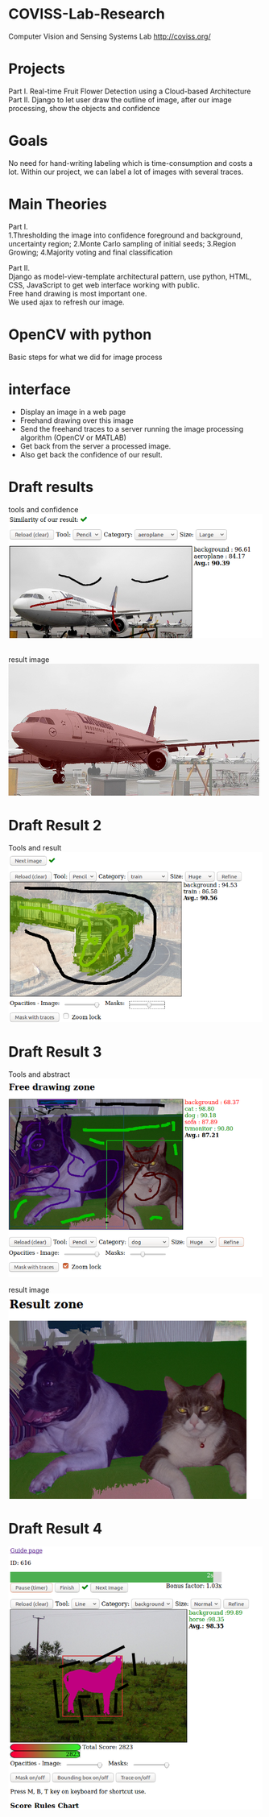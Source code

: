 # COVISS-Lab-Research
Computer Vision and Sensing Systems Lab
http://coviss.org/

# Projects
Part I. Real-time Fruit Flower Detection using a Cloud-based Architecture    
Part II. Django to let user draw the outline of image, after our image processing, show the objects and confidence    

# Goals    
No need for hand-writing labeling which is time-consumption and costs a lot. Within our project, we can label a lot of images with several traces.   

# Main Theories   
Part I.   
1.Thresholding the image into confidence foreground and background, uncertainty region; 2.Monte Carlo sampling of initial seeds; 3.Region Growing; 4.Majority voting and final classification   

Part II.  
Django as model-view-template architectural pattern, use python, HTML, CSS, JavaScript to get web interface working with public.    
Free hand drawing is most important one.   
We used ajax to refresh our image.   

# OpenCV with python
Basic steps for what we did for image process

# interface  
- Display an image in a web page  
- Freehand drawing over this image  
- Send the freehand traces to a server running the image processing algorithm (OpenCV or MATLAB)  
- Get back from the server a processed image.  
- Also get back the confidence of our result.   


# Draft results
tools and confidence    
![Demo Image1](images/4.png )    
</br>

result image   
![Demo Image2](images/3.png )    

# Draft Result 2   
Tools and result   
![Demo Image3](images/train_result.png )   

# Draft Result 3   
Tools and abstract     
![Demo Image4](images/dogcat.png )   

result image      
![Demo Image5](images/dogcat2.png )  

# Draft Result 4    
![Demo Image6](images/draft5.png ) 

